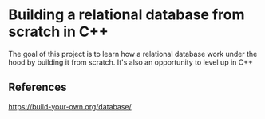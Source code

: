 # Building a relational database from scratch in C++

The goal of this project is to learn how a relational database work under the hood by building it from scratch.
It's also an opportunity to level up in C++

## References

https://build-your-own.org/database/
